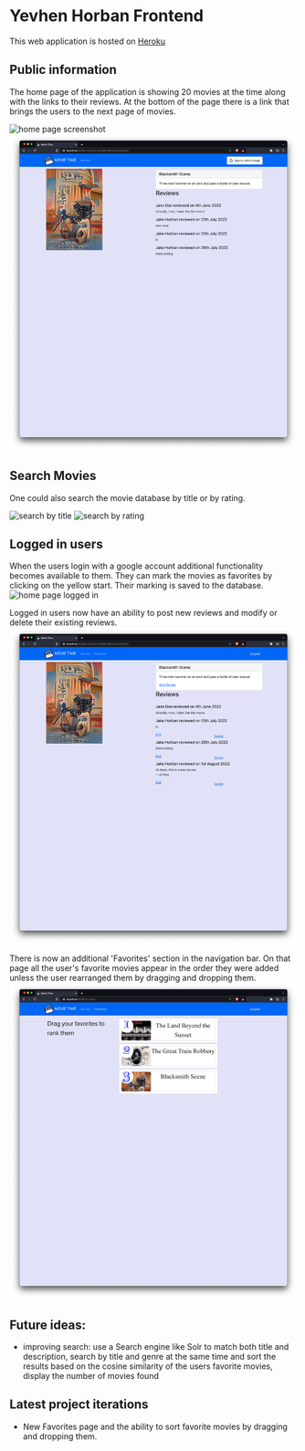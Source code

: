 # Yevhen Horban Frontend

This web application is hosted on [Heroku](https://movietime-frontend-yhorban.herokuapp.com/)

## Public information

The home page of the application is showing 20 movies at the time along with the links to their reviews. 
At the bottom of the page there is a link that brings the users to the next page of movies.

![home page screenshot](samples/home.png)
![review page screenshot](samples/review.png)

## Search Movies

One could also search the movie database by title or by rating.

![search by title](samples/search-title.png)
![search by rating](samples/search-rating.png)

## Logged in users

When the users login with a google account additional functionality becomes available to them. 
They can mark the movies as favorites by clicking on the yellow start. 
Their marking is saved to the database.
![home page logged in](samples/home-logged-in.png)

Logged in users now have an ability to post new reviews and modify or delete their existing reviews.
![review page logged in](samples/review-logged-in.png)

There is now an additional 'Favorites' section in the navigation bar. 
On that page all the user's favorite movies appear in the order they were added 
unless the user rearranged them by dragging and dropping them. 
![favorites page screenshot](samples/favorites.png)


## Future ideas:
- improving search: use a Search engine like Solr to match both title and description, search by title and genre at the same time and sort the results based on the cosine similarity of the users favorite movies, display the number of movies found

## Latest project iterations
- New Favorites page and the ability to sort favorite movies by dragging and dropping them.